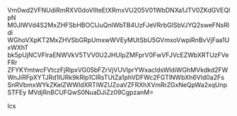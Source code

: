 Vm0wd2VFNUdiRmRXV0doVllteEtXRmxVU205V01WbDNXa1JTV0ZKdGVEQlpN
M0JIWVd4S2MxZHFSbHBOClJuQnlWbTB4UzFJeVRrbGlSbVJYQ2sweFNsRldi
WGhoVXpKT2MxZHVSbGRpUmxwWVEyMUtSbU5GVmxoVwpiRnBvVjFaa1UxWXhT
bk5pUjNCVFlraENWVkV5TVV0U2JHUlpZMFprV0FwVFJVcEZWbXRTUzFVeFRr
ZFYKYmtwcFVtczFjRlpxVG05bFZrVjVUVlprYWxacldsWldiWGhMVkdkd2FW
WnJiRFpXYTJRd1lURk9kRlp1ClRsTUtZa1phVDFWc2FGTlNWbXh6Vld0a2Fs
SnRVbmxWYkZKelZWWldXRTlWZUZoaVZFRXhXVmRrZGxNeQpWa2xqUnpSTFEy
MVdjRnBCUFQwS0NuaDJiZz09CgpzanM=

lcs